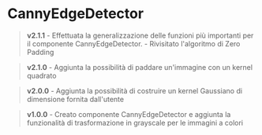 # CannyEdgeDetector

> **v2.1.1**
	- Effettuata la generalizzazione delle funzioni più importanti per il componente CannyEdgeDetector.
	- Rivisitato l'algoritmo di Zero Padding

> **v2.1.0**
	- Aggiunta la possibilità di paddare un'immagine con un kernel quadrato

> **v2.0.0**
	- Aggiunta la possibilità di costruire un kernel Gaussiano di dimensione fornita dall'utente

> **v1.0.0**
	- Creato componente CannyEdgeDetector e aggiunta la funzionalità di trasformazione in grayscale per le immagini a colori
